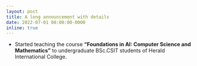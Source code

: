 ```yaml
---
layout: post
title: A long announcement with details
date: 2022-07-01 00:00:00-0000
inline: true
---
```


- Started teaching the course **“Foundations in AI: Computer Science and Mathematics”** to undergraduate BSc.CSIT students of Herald International College.
